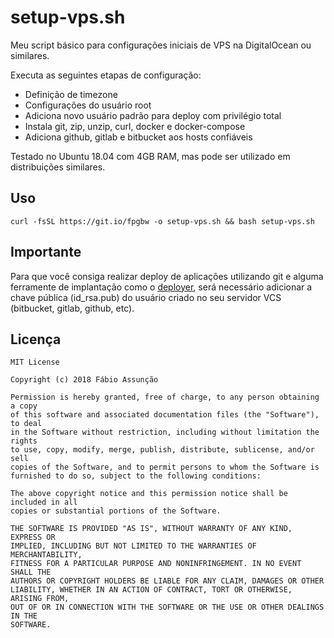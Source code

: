 # setup-vps.sh

Meu script básico para configurações iniciais de VPS na DigitalOcean ou similares.

Executa as seguintes etapas de configuração:

* Definição de timezone
* Configurações do usuário root
* Adiciona novo usuário padrão para deploy com privilégio total
* Instala git, zip, unzip, curl, docker e docker-compose
* Adiciona github, gitlab e bitbucket aos hosts confiáveis

Testado no Ubuntu 18.04 com 4GB RAM, mas pode ser utilizado em distribuições similares.

## Uso

```
curl -fsSL https://git.io/fpgbw -o setup-vps.sh && bash setup-vps.sh
```

## Importante
Para que você consiga realizar deploy de aplicações utilizando git e alguma ferramente de implantação como o [deployer](https://deployer.org/), será necessário adicionar a chave pública (id_rsa.pub) do usuário criado no seu servidor VCS (bitbucket, gitlab, github, etc).

## Licença

```
MIT License

Copyright (c) 2018 Fábio Assunção

Permission is hereby granted, free of charge, to any person obtaining a copy
of this software and associated documentation files (the "Software"), to deal
in the Software without restriction, including without limitation the rights
to use, copy, modify, merge, publish, distribute, sublicense, and/or sell
copies of the Software, and to permit persons to whom the Software is
furnished to do so, subject to the following conditions:

The above copyright notice and this permission notice shall be included in all
copies or substantial portions of the Software.

THE SOFTWARE IS PROVIDED "AS IS", WITHOUT WARRANTY OF ANY KIND, EXPRESS OR
IMPLIED, INCLUDING BUT NOT LIMITED TO THE WARRANTIES OF MERCHANTABILITY,
FITNESS FOR A PARTICULAR PURPOSE AND NONINFRINGEMENT. IN NO EVENT SHALL THE
AUTHORS OR COPYRIGHT HOLDERS BE LIABLE FOR ANY CLAIM, DAMAGES OR OTHER
LIABILITY, WHETHER IN AN ACTION OF CONTRACT, TORT OR OTHERWISE, ARISING FROM,
OUT OF OR IN CONNECTION WITH THE SOFTWARE OR THE USE OR OTHER DEALINGS IN THE
SOFTWARE.
```
